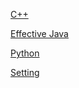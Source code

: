 [C++](posts/C++/index.md)

[Effective Java](posts/Effective_Java/index.md)

[Python](posts/Python/index.md)

[Setting](posts/Setting/index.md)
